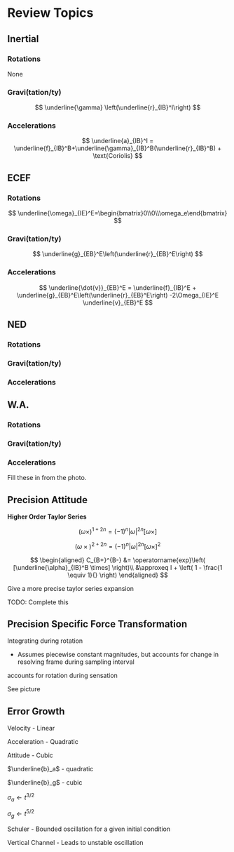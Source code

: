 # Review Topics

## Inertial

### Rotations

None

### Gravi(tation/ty)

$$
\underline{\gamma} \left(\underline{r}_{IB}^I\right)
$$

### Accelerations

$$
\underline{a}_{IB}^I = \underline{f}_{IB}^B+\underline{\gamma}_{IB}^B(\underline{r}_{IB}^B) + \text{Coriolis}
$$

## ECEF

### Rotations

$$
\underline{\omega}_{IE}^E=\begin{bmatrix}0\\0\\\omega_e\end{bmatrix}
$$

### Gravi(tation/ty)

$$
\underline{g}_{EB}^E\left(\underline{r}_{EB}^E\right)
$$

### Accelerations

$$
\underline{\dot{v}}_{EB}^E = \underline{f}_{IB}^E + \underline{g}_{EB}^E\left(\underline{r}_{EB}^E\right) -2\Omega_{IE}^E \underline{v}_{EB}^E
$$

## NED

### Rotations

### Gravi(tation/ty)

### Accelerations

## W.A.

### Rotations

### Gravi(tation/ty)

### Accelerations

Fill these in from the photo.

## Precision Attitude

**Higher Order Taylor Series**

$$
\left( \omega \times \right)^{1+2n} = (-1)^n |\omega|^{2n} [\omega\times]
$$

$$
\left(\omega\times)^{2+2n} = (-1)^n |\omega|^{2n} [\omega\times]^2
$$

$$
\begin{aligned}
    C_{B+}^{B-} &= \operatorname{exp}\left( [\underline{\alpha}_{IB}^B \times] \right)\\
    &\approxeq I + \left( 1 - \frac{1 \equiv 1}{} \right)
\end{aligned}
$$

Give a more precise taylor series expansion

TODO: Complete this

## Precision Specific Force Transformation

Integrating during rotation

- Assumes piecewise constant magnitudes, but accounts for change in resolving frame during sampling interval

accounts for rotation during sensation

See picture

## Error Growth

Velocity - Linear

Acceleration - Quadratic

Attitude - Cubic

$\underline{b}_a$ - quadratic

$\underline{b}_g$ - cubic

$\sigma_a \leftarrow t^{3/2}$

$\sigma_g \leftarrow t^{5/2}$

Schuler - Bounded oscillation for a given initial condition

Vertical Channel - Leads to unstable oscillation